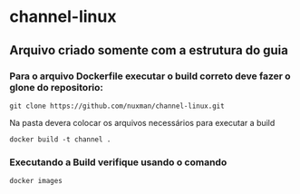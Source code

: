 # channel-linux
## Arquivo criado somente com a estrutura do guia

### Para o arquivo Dockerfile executar o build correto deve fazer o glone do repositorio:
```shell
git clone https://github.com/nuxman/channel-linux.git
```
Na pasta devera colocar os arquivos necessários para executar a build

```shell
docker build -t channel .
```
### Executando a Build verifique usando o comando
``` shell
docker images
```
